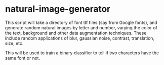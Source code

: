 # natural-image-generator

This script will take a directory of font ttf files (say from Google fonts), and generate
random natural images by letter and number, varying the color of the text, background and
other data augmentation techniques.  These include random applications of blur, gaussian noise, contrast,
translation, size, etc.

This will be used to train a binary classifier to tell if two characters have the same font or not.
